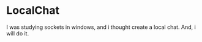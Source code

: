 # LocalChat
I was studying sockets in windows, and i thought create a local chat. And, i will do it.
